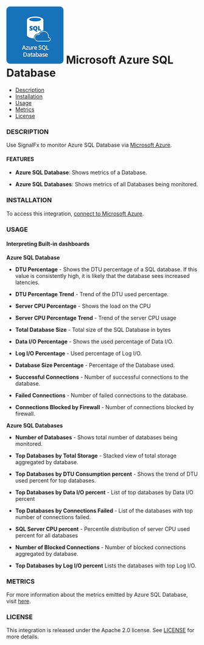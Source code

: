 # ![](./img/integrations_azuresqldatabase.png) Microsoft Azure SQL Database

- [Description](#description)
- [Installation](#installation)
- [Usage](#usage)
- [Metrics](#metrics)
- [License](#license)

### DESCRIPTION

Use SignalFx to monitor Azure SQL Database via [Microsoft Azure](https://github.com/signalfx/integrations/tree/master/azure)[](sfx_link:azure).

#### FEATURES

- **Azure SQL Database**: Shows metrics of a Database.

- **Azure SQL Databases**: Shows metrics of all Databases being monitored.

### INSTALLATION

To access this integration, [connect to Microsoft Azure](https://github.com/signalfx/integrations/tree/master/azure)[](sfx_link:azure).

### USAGE

#### Interpreting Built-in dashboards

**Azure SQL Database**

- **DTU Percentage** - Shows the DTU percentage of a SQL database. If this value is consistently high, it is likely that the database sees increased latencies.

- **DTU Percentage Trend** - Trend of the DTU used percentage.

- **Server CPU Percentage** - Shows the load on the CPU

- **Server CPU Percentage Trend** - Trend of the server CPU usage

- **Total Database Size** - Total size of the SQL Database in bytes

- **Data I/O Percentage** - Shows the used percentage of Data I/O.

- **Log I/O Percentage** - Used percentage of Log I/O.

- **Database Size Percentage** - Percentage of the Database used.

- **Successful Connections** - Number of successful connections to the database.

- **Failed Connections** - Number of failed connections to the database.

- **Connections Blocked by Firewall** - Number of connections blocked by firewall.

**Azure SQL Databases**

- **Number of Databases** - Shows total number of databases being monitored.

- **Top Databases by Total Storage** - Stacked view of total storage aggregated by database.

- **Top Databases by DTU Consumption percent** - Shows the trend of DTU used percent for top databases.

- **Top Databases by Data I/O percent** - List of top databases by Data I/O percent

- **Top Databases by Connections Failed** - List of the databases with top number of connections failed.

- **SQL Server CPU percent** - Percentile distribution of server CPU used percent for all databases

- **Number of Blocked Connections** - Number of blocked connections aggregated by database.

- **Top Databases by Log I/O percent** Lists the databases with top Log I/O.


### METRICS

For more information about the metrics emitted by Azure SQL Database, visit <a target="_blank" href="https://docs.microsoft.com/en-us/azure/monitoring-and-diagnostics/monitoring-supported-metrics#microsoftsqlserversdatabases">here</a>.

### LICENSE

This integration is released under the Apache 2.0 license. See [LICENSE](./LICENSE) for more details.
